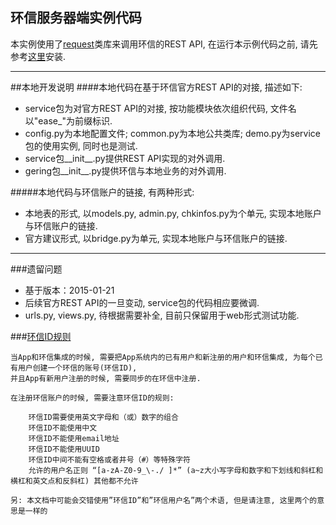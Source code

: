 ## 环信服务器端实例代码

本实例使用了[request](http://docs.python-requests.org/en/latest/)类库来调用环信的REST API, 在运行本示例代码之前, 请先参考[这里](http://docs.python-requests.org/en/latest/user/install/)安装.

---

##本地开发说明
####本地代码在基于环信官方REST API的对接, 描述如下:
+ service包为对官方REST API的对接, 按功能模块依次组织代码, 文件名以"ease_"为前缀标识.
+ config.py为本地配置文件; common.py为本地公共类库; demo.py为service包的使用实例, 同时也是测试.
+ service包__init__.py提供REST API实现的对外调用.
+ gering包__init__.py提供环信与本地业务的对外调用.

#####本地代码与环信账户的链接, 有两种形式:
+ 本地表的形式, 以models.py, admin.py, chkinfos.py为个单元, 实现本地账户与环信账户的链接.
+ 官方建议形式, 以bridge.py为单元, 实现本地账户与环信账户的链接.
---

###遗留问题 
+ 基于版本：2015-01-21
+ 后续官方REST API的一旦变动, service包的代码相应要微调.
+ urls.py, views.py, 待根据需要补全, 目前只保留用于web形式测试功能. 


###[环信ID规则](http://www.easemob.com/docs/rest/userapi/)

    当App和环信集成的时候, 需要把App系统内的已有用户和新注册的用户和环信集成, 为每个已有用户创建一个环信的账号(环信ID), 
    并且App有新用户注册的时候, 需要同步的在环信中注册.

    在注册环信账户的时候, 需要注意环信ID的规则:

        环信ID需要使用英文字母和（或）数字的组合
        环信ID不能使用中文
        环信ID不能使用email地址
        环信ID不能使用UUID
        环信ID中间不能有空格或者井号（#）等特殊字符
        允许的用户名正则 “[a-zA-Z0-9_\-./ ]*” (a~z大小写字母和数字和下划线和斜杠和横杠和英文点和反斜杠) 其他都不允许

    另: 本文档中可能会交错使用”环信ID”和”环信用户名”两个术语, 但是请注意, 这里两个的意思是一样的
